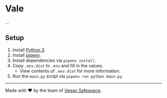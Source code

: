 # Vale

...

## Setup

1. Install [Python 3](https://www.python.org/downloads/).
2. Install [pipenv](https://pipenv.readthedocs.io/en/latest/).
3. Install dependencies via `pipenv install`.
4. Copy `.env.dist` to `.env` and fill in the values.
   - View contents of `.env.dist` for more information.
5. Run the `main.py` script via `pipenv run python main.py`.

---

Made with ❤️ by the team of [Vegan Safespace](https://vegansafe.space).
